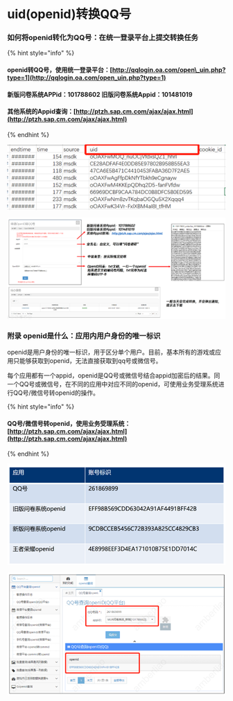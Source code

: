# uid\(openid\)转换QQ号

### 如何将openid转化为QQ号：在统一登录平台上提交转换任务

{% hint style="info" %}
#### openid转QQ号，使用统一登录平台：[http://qqlogin.oa.com/open\_uin.php?type=1](http://qqlogin.oa.com/open_uin.php?type=1)

#### 新版问卷系统APPid：101788602     旧版问卷系统Appid：101481019

#### 其他系统的Appid查询：[http://ptzh.sap.cm.com/ajax/ajax.html](http://ptzh.sap.cm.com/ajax/ajax.html)
{% endhint %}

![&#x7528;&#x6237;&#x7684;openid&#x5B58;&#x50A8;&#x5728;uid&#x4E00;&#x5217;&#xFF0C;uid&#x8868;&#x793A;&#x4E3A;userId](../.gitbook/assets/image%20%28497%29.png)

![&#x7EDF;&#x4E00;&#x767B;&#x5F55;&#x5E73;&#x53F0;&#x64CD;&#x4F5C;&#x6307;&#x5F15;](../.gitbook/assets/image%20%28494%29.png)



### 附录    openid是什么：应用内用户身份的唯一标识

openid是用户身份的唯一标识，用于区分单个用户。目前，基本所有的游戏或应用只能够获取到openid，无法直接获取到qq号或微信号。

每个应用都有一个appid，openid是QQ号或微信号结合appid加密后的结果。同一个QQ号或微信号，在不同的应用中对应不同的openid，可使用业务受理系统进行QQ号/微信号转openid的操作。

{% hint style="info" %}
#### QQ号/微信号转openid，使用业务受理系统：[http://ptzh.sap.cm.com/ajax/ajax.html](http://ptzh.sap.cm.com/ajax/ajax.html)
{% endhint %}

![&#x540C;&#x4E00;QQ&#x53F7;&#xFF0C;&#x4E0D;&#x540C;&#x5E94;&#x7528;&#x4E2D;&#xFF0C;openid&#x4E0D;&#x4E00;&#x6837;](../.gitbook/assets/image%20%28496%29.png)

![&#x4E1A;&#x52A1;&#x53D7;&#x7406;&#x7CFB;&#x7EDF;&#x53EF;&#x4EE5;&#x8FDB;&#x884C;QQ&#x53F7;/&#x5FAE;&#x4FE1;&#x53F7;&#x8F6C;openid&#x7684;&#x64CD;&#x4F5C;](../.gitbook/assets/image%20%28492%29.png)



